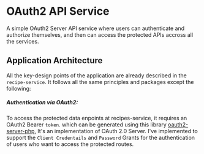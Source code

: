 # OAuth2 API Service

A simple OAuth2 Server API service where users can authenticate and authorize themselves, and then can access the protected APIs accross all the services.

## Application Architecture

All the key-design points of the application are already described in the `recipe-service`. It follows all the same principles and packages except the following:

##### Authentication via OAuth2:

To access the protected data enpoints at recipes-service, it requires an OAuth2 Bearer `token`. which can be generated using this library [oauth2-server-php](https://github.com/bshaffer/oauth2-server-php), It's an implementation of OAuth 2.0 Server. I've implemented to support the `Client Credentails` and `Password` Grants for the authentication of users who want to access the protected routes.

